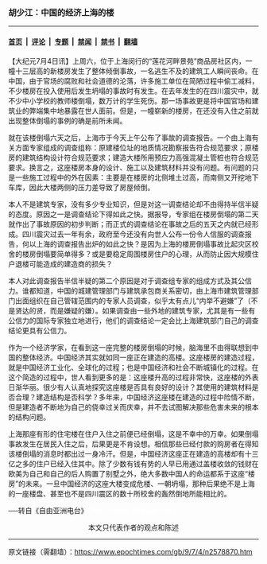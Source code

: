 ### 胡少江：中国的经济上海的楼

---

#### [首页](../../../..?n2578870) &nbsp;|&nbsp; [评论](../../../../../epoch-comment?n2578870) &nbsp;|&nbsp; [专题](../../../../../epoch-special?n2578870) &nbsp;|&nbsp; [禁闻](../../../../../epoch-news?n2578870) &nbsp;|&nbsp; [禁书](../../../../../books?n2578870) &nbsp;|&nbsp; [翻墙](https://github.com/gfw-breaker/nogfw/blob/master/README.md?n2578870)


<div class="post_content" id="artbody" itemprop="articleBody">
 <!-- article content begin -->
 <p>
  【大纪元7月4日讯】上周六，位于上海闵行的“莲花河畔景苑”商品房社区内，一幢十三层高的新楼房发生了整体倾倒事故，一名逃生不及的建筑工人瞬间丧命。在中国，由于官场的腐败和社会道德的沦落，许多施工单位在简陋过程中偷工减料，不少楼房在投入使用后发生坍塌的事故时有发生。在去年发生的在四川震灾中，就不少中小学校的教师楼倒塌，数万计的学生死伤。那一场事故更是将中国官场和建筑业的弊端集中地暴露在世人面前。但是，一幢崭新的楼房，在还没有入住之前就出现整体倒塌的事例的确是前所未闻。
 </p>
 <p>
  就在该楼倒塌六天之后，上海市于今天上午公布了事故的调查报告。一个由上海有关方面专家组成的调查组称：原建楼位址的地质情况勘察报告符合规范要求；原楼房的建筑结构设计符合规范要求；建造大楼所用预应力高强混凝土管桩也符合规范要求。换言之，这座楼房本身的设计、施工以及建筑材料并没有问题。有问题的只是一些施工过程中的外在因素：主要是在楼房的北侧堆土过高，而南侧又开挖地下车库，因此大楼两侧的压力差导致了房屋倾倒。
 </p>
 <p>
  本人不是建筑专家，没有多少专业知识，但是对这一调查结论却不由得持半信半疑的态度。原因之一是调查结论下得如此之快。据报导，专家组在楼房倒塌的第二天就作出了事故原因的初步判断；而正式的调查结论在事故之后的五天之内就已经形成。四川震灾过去一年有余，政府至今还没有向世人公布一份令人信服的调查报告，何以上海的调查报告出炉的如此之快？是因为上海的楼房倒塌事故比起灾区校舍的楼房倒塌要简单得多？或是要稳定周围楼房住户的心理，从而防止因大规模住户退楼可能造成的建造商的损失？
 </p>
 <p>
  本人对此调查报告半信半疑的第二个原因是对于调查组专家的组成方式及其公信力。谁都知道，中国的城建管理部门与建筑承包商关系密切，由上海市建筑管理部门出面组织在自己管辖范围内的专家人员调查，似乎太有点儿“内举不避嫌”了（不是贤达的贤，而是嫌疑的嫌）。如果调查由一些外地的建筑专家，尤其是有一些有公信力的国际专家独立地进行，他们的调查结论一定会比上海建筑部门自己的调查结论更具有公信力。
 </p>
 <p>
  作为一个经济学家，在看到这一座完整的楼房倒塌的时候，脑海里不由得联想到中国的整体经济。中国经济其实就如同一座正在建造的高楼。这座楼房的建造过程，就是中国经济工业化、全球化的过程；也是中国经济和社会不断城镇化的过程。在这个简造的过程中，世人看到更多的是：这座楼升高的过程非常快，这座楼的外表日渐华丽。很少有人认真地探究这座楼是否具有良好的设计？其使用的建筑材料是否合理？建造结构是否科学？多年来，中国经济这座楼在建造的过程中险情不断，但是建造者不断地为自己的侥幸过关而庆幸，并不去试图解决那些危害未来的根本的结构问题。
 </p>
 <p>
  上海那座有形的住宅楼在住户入住之前便已经倒塌，这是不幸中的万幸。如果倒塌事故发生在居民入住之后，后果更是不肯设想。相信那些已经付款的购房者在得知该楼倒塌的消息时都出过一身冷汗。但是，中国经济这座正在建造的高楼却有十三亿之多的住户已经入住其中。除了少数有钱有势的人早已用通过盖楼收敛的钱财在欧美为自己和自己的后人购置了别墅之外，绝大多数中国人的命运都系于这座“楼房”的未来。一旦中国经济的这座大楼变成危楼、一朝坍塌，那种后果绝不是上海的一座楼盘、甚至也不是四川震区的数十所校舍的轰然倒地所能相比的。
 </p>
 <p>
  ──转自《自由亚洲电台》
  <font color="#ffffff">
   (http://www.dajiyuan.com)
  </font>
  <br/>
  <center>
   <font class="GY13">
    本文只代表作者的观点和陈述
   </font>
  </center>
 </p>
 <!-- article content end -->
 <div id="below_article_ad">
 </div>
</div>


---

原文链接（需翻墙）：https://www.epochtimes.com/gb/9/7/4/n2578870.htm